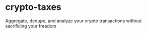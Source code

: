 # crypto-taxes
Aggregate, dedupe, and analyze your crypto transactions without sacrificing your freedom
